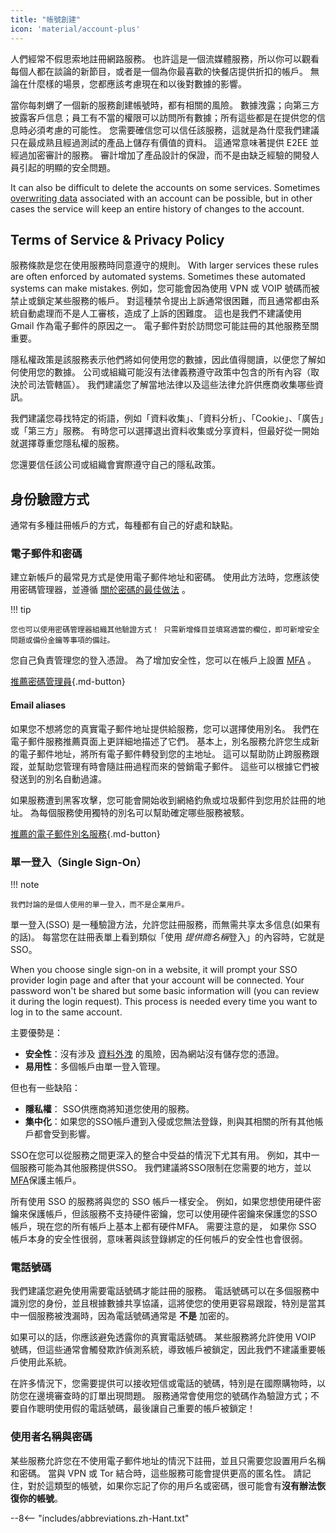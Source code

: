 ```yaml
---
title: "帳號創建"
icon: 'material/account-plus'
---
```


人們經常不假思索地註冊網路服務。 也許這是一個流媒體服務，所以你可以觀看每個人都在談論的新節目，或者是一個為你最喜歡的快餐店提供折扣的帳戶。 無論在什麼樣的場景，您都應該考慮現在和以後對數據的影響。

當你每刺蝟了一個新的服務創建帳號時，都有相關的風險。 數據洩露；向第三方披露客戶信息；員工有不當的權限可以訪問所有數據；所有這些都是在提供您的信息時必須考慮的可能性。 您需要確信您可以信任該服務，這就是為什麼我們建議只在最成熟且經過測試的產品上儲存有價值的資料。 這通常意味著提供 E2EE 並經過加密審計的服務。 審計增加了產品設計的保證，而不是由缺乏經驗的開發人員引起的明顯的安全問題。

It can also be difficult to delete the accounts on some services. Sometimes [overwriting data](account-deletion.md#overwriting-account-information) associated with an account can be possible, but in other cases the service will keep an entire history of changes to the account.

## Terms of Service & Privacy Policy

服務條款是您在使用服務時同意遵守的規則。 With larger services these rules are often enforced by automated systems. Sometimes these automated systems can make mistakes. 例如，您可能會因為使用 VPN 或 VOIP 號碼而被禁止或鎖定某些服務的帳戶。 對這種禁令提出上訴通常很困難，而且通常都由系統自動處理而不是人工審核，造成了上訴的困難度。 這也是我們不建議使用 Gmail 作為電子郵件的原因之一。 電子郵件對於訪問您可能註冊的其他服務至關重要。

隱私權政策是該服務表示他們將如何使用您的數據，因此值得閱讀，以便您了解如何使用您的數據。 公司或組織可能沒有法律義務遵守政策中包含的所有內容（取決於司法管轄區）。 我們建議您了解當地法律以及這些法律允許供應商收集哪些資訊。

我們建議您尋找特定的術語，例如「資料收集」、「資料分析」、「Cookie」、「廣告」或「第三方」服務。 有時您可以選擇退出資料收集或分享資料，但最好從一開始就選擇尊重您隱私權的服務。

您還要信任該公司或組織會實際遵守自己的隱私政策。

## 身份驗證方式

通常有多種註冊帳戶的方式，每種都有自己的好處和缺點。

### 電子郵件和密碼

建立新帳戶的最常見方式是使用電子郵件地址和密碼。 使用此方法時，您應該使用密碼管理器，並遵循 [關於密碼的最佳做法](passwords-overview.md) 。

!!! tip

    您也可以使用密碼管理器組織其他驗證方式！ 只需新增條目並填寫適當的欄位，即可新增安全問題或備份金鑰等事項的備註。

您自己負責管理您的登入憑證。 為了增加安全性，您可以在帳戶上設置 [MFA](multi-factor-authentication.md) 。

[推薦密碼管理員](../passwords.md ""){.md-button}

#### Email aliases

如果您不想將您的真實電子郵件地址提供給服務，您可以選擇使用別名。 我們在電子郵件服務推薦頁面上更詳細地描述了它們。 基本上，別名服務允許您生成新的電子郵件地址，將所有電子郵件轉發到您的主地址。 這可以幫助防止跨服務跟蹤，並幫助您管理有時會隨註冊過程而來的營銷電子郵件。 這些可以根據它們被發送到的別名自動過濾。

如果服務遭到黑客攻擊，您可能會開始收到網絡釣魚或垃圾郵件到您用於註冊的地址。 為每個服務使用獨特的別名可以幫助確定哪些服務被駭。

[推薦的電子郵件別名服務](../email.md#email-aliasing-services ""){.md-button}

### 單一登入（Single Sign-On）

!!! note

    我們討論的是個人使用的單一登入，而不是企業用戶。

單一登入(SSO) 是一種驗證方法，允許您註冊服務，而無需共享太多信息(如果有的話)。 每當您在註冊表單上看到類似「使用 *提供商名稱*登入」的內容時，它就是 SSO。

When you choose single sign-on in a website, it will prompt your SSO provider login page and after that your account will be connected. Your password won't be shared but some basic information will (you can review it during the login request). This process is needed every time you want to log in to the same account.

主要優勢是：

- **安全性**：沒有涉及 [資料外洩](https://en.wikipedia.org/wiki/Data_breach) 的風險，因為網站沒有儲存您的憑證。
- **易用性**：多個帳戶由單一登入管理。

但也有一些缺陷：

- **隱私權**： SSO供應商將知道您使用的服務。
- **集中化**：如果您的SSO帳戶遭到入侵或您無法登錄，則與其相關的所有其他帳戶都會受到影響。

SSO在您可以從服務之間更深入的整合中受益的情況下尤其有用。 例如，其中一個服務可能為其他服務提供SSO。 我們建議將SSO限制在您需要的地方，並以 [MFA](multi-factor-authentication.md)保護主帳戶。

所有使用 SSO 的服務將與您的 SSO 帳戶一樣安全。 例如，如果您想使用硬件密鑰來保護帳戶，但該服務不支持硬件密鑰，您可以使用硬件密鑰來保護您的SSO帳戶，現在您的所有帳戶上基本上都有硬件MFA。 需要注意的是， 如果你 SSO 帳戶本身的安全性很弱，意味著與該登錄綁定的任何帳戶的安全性也會很弱。

### 電話號碼

我們建議您避免使用需要電話號碼才能註冊的服務。 電話號碼可以在多個服務中識別您的身份，並且根據數據共享協議，這將使您的使用更容易跟蹤，特別是當其中一個服務被洩漏時，因為電話號碼通常是 **不是** 加密的。

如果可以的話，你應該避免透露你的真實電話號碼。 某些服務將允許使用 VOIP 號碼，但這些通常會觸發欺詐偵測系統，導致帳戶被鎖定，因此我們不建議重要帳戶使用此系統。

在許多情況下，您需要提供可以接收短信或電話的號碼，特別是在國際購物時，以防您在邊境審查時的訂單出現問題。 服務通常會使用您的號碼作為驗證方式；不要自作聰明使用假的電話號碼，最後讓自己重要的帳戶被鎖定！

### 使用者名稱與密碼

某些服務允許您在不使用電子郵件地址的情況下註冊，並且只需要您設置用戶名稱和密碼。 當與 VPN 或 Tor 結合時，這些服務可能會提供更高的匿名性。 請記住，對於這類型的帳號，如果你忘記了你的用戶名或密碼，很可能會有**沒有辦法恢復你的帳號**。

--8<-- "includes/abbreviations.zh-Hant.txt"
